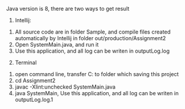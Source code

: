 Java version is 8, there are two ways to get result

1. Intellij:
1) All source code are in folder Sample, and compile files created automatically by Intellij in folder out/production/Assignment2
2) Open SystemMain.java, and run it
3) Use this application, and all log can be writen in outputLog.log

2. Terminal
1) open command line, transfer C: to folder which saving this project
2) cd Assignment2
3) javac -Xlint:unchecked SystemMain.java
4) java SystemMain, Use this application, and all log can be writen in outputLog.log.1
